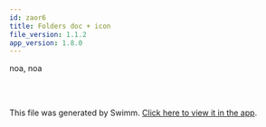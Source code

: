 ```yaml
---
id: zaor6
title: Folders doc + icon
file_version: 1.1.2
app_version: 1.8.0
---
```


noa, noa

<br/>

<br/>

This file was generated by Swimm. [Click here to view it in the app](https://swimm-web-app.web.app/repos/Z2l0aHViJTNBJTNBTm9hUmVwbyUzQSUzQU5vYW96ZXI=/docs/zaor6).
